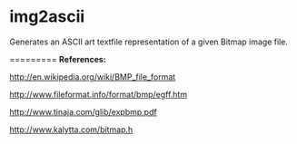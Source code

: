 img2ascii
=========

Generates an ASCII art textfile representation of a given Bitmap image file.

=========
<b>References:</b>

http://en.wikipedia.org/wiki/BMP_file_format

http://www.fileformat.info/format/bmp/egff.htm

http://www.tinaja.com/glib/expbmp.pdf

http://www.kalytta.com/bitmap.h
